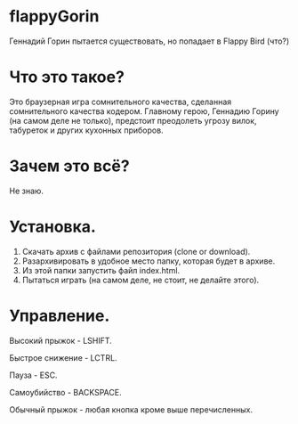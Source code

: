 # flappyGorin
Геннадий Горин пытается существовать, но попадает в Flappy Bird (что?)

#  Что это такое?
Это браузерная игра сомнительного качества, сделанная сомнительного качества кодером.
Главному герою, Геннадию Горину (на самом деле не только), предстоит преодолеть угрозу вилок, табуреток и других кухонных приборов.

# Зачем это всё?
Не знаю.

# Установка.
1) Скачать архив с файлами репозитория (clone or download).
2) Разархивировать в удобное место папку, которая будет в архиве.
3) Из этой папки запустить файл index.html.
4) Пытаться играть (на самом деле, не стоит, не делайте этого).

# Управление.
Высокий прыжок - LSHIFT.
 
Быстрое снижение - LCTRL.

Пауза - ESC.

Самоубийство - BACKSPACE.
 
Обычный прыжок - любая кнопка кроме выше перечисленных.
